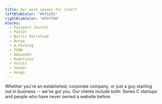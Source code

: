 ```yaml
---
title: Our work speaks for itself
leftBlobColor: "#8fb285"
rightBlobColor: "#fbff00"
blocks:
  - Passport Journal
  - Poklet
  - Baltic Petroleum
  - Burga
  - m.Parking
  - FUNN
  - DebunkEU
  - Redefinio
  - Voluto
  - Sender
  - Hengo
---
```

Whether you're an established, corporate company, or just a guy starting out in business -- we've got you. Our clients include both: Series C startups and people who have never owned a website before.